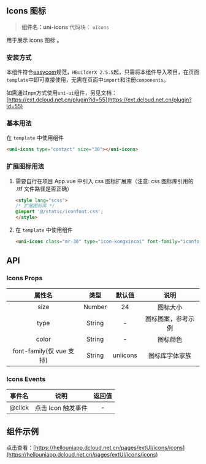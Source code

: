 

## Icons 图标
> **组件名：uni-icons**
> 代码块： `uIcons`


用于展示 icons 图标 。

### 安装方式

本组件符合[easycom](https://uniapp.dcloud.io/collocation/pages?id=easycom)规范，`HBuilderX 2.5.5`起，只需将本组件导入项目，在页面`template`中即可直接使用，无需在页面中`import`和注册`components`。

如需通过`npm`方式使用`uni-ui`组件，另见文档：[https://ext.dcloud.net.cn/plugin?id=55](https://ext.dcloud.net.cn/plugin?id=55)

### 基本用法

在 ``template`` 中使用组件

```html
<uni-icons type="contact" size="30"></uni-icons>
```

### 扩展图标用法

1. 需要自行在项目 App.vue 中引入 css 图标扩展库（注意: css 图标库引用的 .ttf 文件路径是否正确）
	
	```html
	<style lang="scss">
	/* 扩展图标库 */
	@import '@/static/iconfont.css';
	</style>
	```
2. 在 ``template`` 中使用组件

	```html
	<uni-icons class="mr-30" type="icon-kongxincai" font-family="iconfont" color="#007AFF" size="20"></uni-icons>
	```




## API

### Icons Props

|属性名	|类型		|默认值	|说明				|
|:-:	|:-:		|:-:	|:-:				|
|size	|Number		|24		|图标大小			|
|type	|String		|-		|图标图案，参考示例	|
|color	|String		|-		|图标颜色			|
|font-family(仅 vue 支持)	|String		|uniicons		|图标库字体家族			|


### Icons Events
|事件名	|说明			|返回值|
|:-:	|:-:			|:-:  |
|@click|点击 Icon 触发事件|-    |



## 组件示例

点击查看：[https://hellouniapp.dcloud.net.cn/pages/extUI/icons/icons](https://hellouniapp.dcloud.net.cn/pages/extUI/icons/icons)